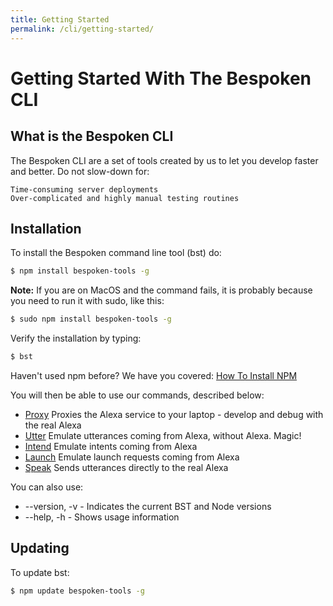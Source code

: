 ```yaml
---
title: Getting Started
permalink: /cli/getting-started/
---
```

# Getting Started With The Bespoken CLI

## What is the Bespoken CLI

The Bespoken CLI are a set of tools created by us to let you develop faster and better. Do not slow-down for:

    Time-consuming server deployments
    Over-complicated and highly manual testing routines


## Installation

To install the Bespoken command line tool (bst) do:
```bash
$ npm install bespoken-tools -g
```
__Note:__ If you are on MacOS and the command fails, it is probably because you need to run it with sudo, like this:
```bash
$ sudo npm install bespoken-tools -g
```
Verify the installation by typing:
```bash
$ bst
```

Haven't used npm before? We have you covered:
[How To Install NPM](http://blog.npmjs.org/post/85484771375/how-to-install-npm)

You will then be able to use our commands, described below: 
 
* [Proxy](commands#proxy) Proxies the Alexa service to your laptop - develop and debug with the real Alexa
* [Utter](commands#utter) Emulate utterances coming from Alexa, without Alexa. Magic!
* [Intend](commands#intend) Emulate intents coming from Alexa
* [Launch](commands#launch) Emulate launch requests coming from Alexa
* [Speak](commands#speak) Sends utterances directly to the real Alexa


You can also use:

* --version, -v - Indicates the current BST and Node versions
* --help, -h - Shows usage information

## Updating

To update bst:
```bash
$ npm update bespoken-tools -g
```
